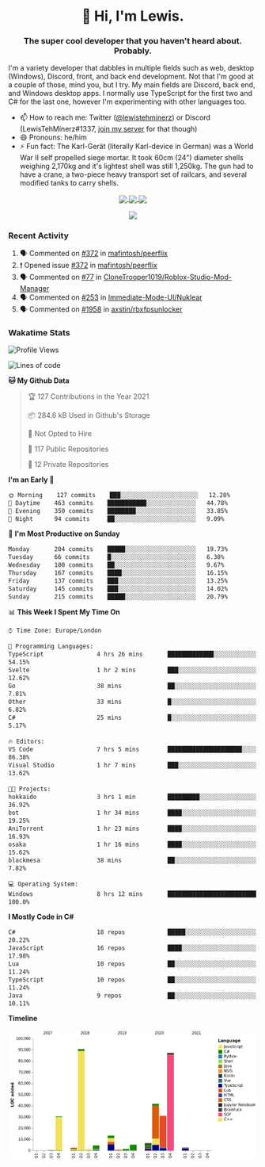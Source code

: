 <h1 align="center">👋 Hi, I'm Lewis.</h1>
<h3 align="center">The super cool developer that you haven't heard about. Probably.</h3>

I'm a variety developer that dabbles in multiple fields such as web, desktop (Windows), Discord, front, and back end development. Not that I'm good at a couple of those, mind you, but I try. My main fields are Discord, back end, and Windows desktop apps. I normally use TypeScript for the first two and C# for the last one, however I'm experimenting with other languages too.

- 📫 How to reach me: Twitter ([@lewistehminerz](https://twitter.com/lewistehminerz)) or Discord (LewisTehMinerz#1337, [join my server](https://discord.gg/XnUh7JB) for that though)
- 😄 Pronouns: he/him
- ⚡ Fun fact: The Karl-Gerät (literally Karl-device in German) was a World War II self propelled siege mortar. It took 60cm (24") diameter shells weighing 2,170kg and it's lightest shell was still 1,250kg. The gun had to have a crane, a two-piece heavy transport set of railcars, and several modified tanks to carry shells.

<p align="center">
  <a href="https://github.com/anuraghazra/github-readme-stats">
    <img align="center" src="https://github-readme-stats.vercel.app/api?username=LewisTehMinerz&count_private=true&show_icons=true&theme=gruvbox">
  </a>
  <a href="https://github.com/anuraghazra/github-readme-stats">
    <img align="center" src="https://github-readme-stats.vercel.app/api/top-langs?username=LewisTehMinerz&layout=compact&theme=gruvbox">
  </a>
  <a href="https://github.com/anuraghazra/github-readme-stats">
    <img align="center" src="https://github-readme-stats.vercel.app/api/wakatime?username=LewisTehMinerz&layout=compact&theme=gruvbox">
  </a>
</p>

<p align="center">
  <a href="https://github.com/ryo-ma/github-profile-trophy">
    <img align="center" src="https://github-profile-trophy.vercel.app/?username=ryo-ma&theme=gruvbox">
  </a>
</p>

### Recent Activity
<!--START_SECTION:activity-->
1. 🗣 Commented on [#372](https://github.com/mafintosh/peerflix/issues/372) in [mafintosh/peerflix](https://github.com/mafintosh/peerflix)
2. ❗️ Opened issue [#372](https://github.com/mafintosh/peerflix/issues/372) in [mafintosh/peerflix](https://github.com/mafintosh/peerflix)
3. 🗣 Commented on [#77](https://github.com/CloneTrooper1019/Roblox-Studio-Mod-Manager/issues/77) in [CloneTrooper1019/Roblox-Studio-Mod-Manager](https://github.com/CloneTrooper1019/Roblox-Studio-Mod-Manager)
4. 🗣 Commented on [#253](https://github.com/Immediate-Mode-UI/Nuklear/issues/253) in [Immediate-Mode-UI/Nuklear](https://github.com/Immediate-Mode-UI/Nuklear)
5. 🗣 Commented on [#1958](https://github.com/axstin/rbxfpsunlocker/issues/1958) in [axstin/rbxfpsunlocker](https://github.com/axstin/rbxfpsunlocker)
<!--END_SECTION:activity-->

### Wakatime Stats
<!--START_SECTION:waka-->
![Profile Views](http://img.shields.io/badge/Profile%20Views-8-blue)

![Lines of code](https://img.shields.io/badge/From%20Hello%20World%20I%27ve%20Written-320414%20lines%20of%20code-blue)

**🐱 My Github Data** 

> 🏆 127 Contributions in the Year 2021
 > 
> 📦 284.6 kB Used in Github's Storage 
 > 
> 🚫 Not Opted to Hire
 > 
> 📜 117 Public Repositories 
 > 
> 🔑 12 Private Repositories  
 > 
**I'm an Early 🐤** 

```text
🌞 Morning    127 commits    ███░░░░░░░░░░░░░░░░░░░░░░   12.28% 
🌆 Daytime    463 commits    ███████████░░░░░░░░░░░░░░   44.78% 
🌃 Evening    350 commits    ████████░░░░░░░░░░░░░░░░░   33.85% 
🌙 Night      94 commits     ██░░░░░░░░░░░░░░░░░░░░░░░   9.09%

```
📅 **I'm Most Productive on Sunday** 

```text
Monday       204 commits    █████░░░░░░░░░░░░░░░░░░░░   19.73% 
Tuesday      66 commits     █░░░░░░░░░░░░░░░░░░░░░░░░   6.38% 
Wednesday    100 commits    ██░░░░░░░░░░░░░░░░░░░░░░░   9.67% 
Thursday     167 commits    ████░░░░░░░░░░░░░░░░░░░░░   16.15% 
Friday       137 commits    ███░░░░░░░░░░░░░░░░░░░░░░   13.25% 
Saturday     145 commits    ███░░░░░░░░░░░░░░░░░░░░░░   14.02% 
Sunday       215 commits    █████░░░░░░░░░░░░░░░░░░░░   20.79%

```


📊 **This Week I Spent My Time On** 

```text
⌚︎ Time Zone: Europe/London

💬 Programming Languages: 
TypeScript               4 hrs 26 mins       █████████████░░░░░░░░░░░░   54.15% 
Svelte                   1 hr 2 mins         ███░░░░░░░░░░░░░░░░░░░░░░   12.62% 
Go                       38 mins             ██░░░░░░░░░░░░░░░░░░░░░░░   7.81% 
Other                    33 mins             █░░░░░░░░░░░░░░░░░░░░░░░░   6.82% 
C#                       25 mins             █░░░░░░░░░░░░░░░░░░░░░░░░   5.17%

🔥 Editors: 
VS Code                  7 hrs 5 mins        █████████████████████░░░░   86.38% 
Visual Studio            1 hr 7 mins         ███░░░░░░░░░░░░░░░░░░░░░░   13.62%

🐱‍💻 Projects: 
hokkaido                 3 hrs 1 min         █████████░░░░░░░░░░░░░░░░   36.92% 
bot                      1 hr 34 mins        ████░░░░░░░░░░░░░░░░░░░░░   19.25% 
AniTorrent               1 hr 23 mins        ████░░░░░░░░░░░░░░░░░░░░░   16.93% 
osaka                    1 hr 16 mins        ████░░░░░░░░░░░░░░░░░░░░░   15.62% 
blackmesa                38 mins             ██░░░░░░░░░░░░░░░░░░░░░░░   7.82%

💻 Operating System: 
Windows                  8 hrs 12 mins       █████████████████████████   100.0%

```

**I Mostly Code in C#** 

```text
C#                       18 repos            █████░░░░░░░░░░░░░░░░░░░░   20.22% 
JavaScript               16 repos            ████░░░░░░░░░░░░░░░░░░░░░   17.98% 
Lua                      10 repos            ██░░░░░░░░░░░░░░░░░░░░░░░   11.24% 
TypeScript               10 repos            ██░░░░░░░░░░░░░░░░░░░░░░░   11.24% 
Java                     9 repos             ██░░░░░░░░░░░░░░░░░░░░░░░   10.11%

```


**Timeline**

![Chart not found](https://raw.githubusercontent.com/LewisTehMinerz/LewisTehMinerz/master/charts/bar_graph.png) 


<!--END_SECTION:waka-->
